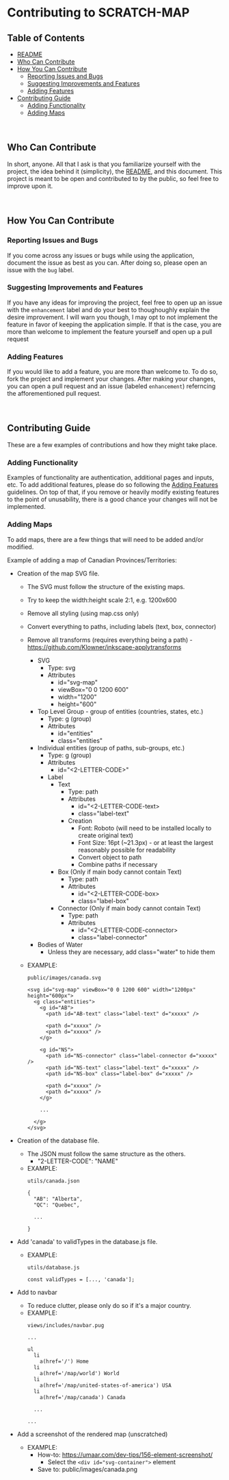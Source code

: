 # Contributing to SCRATCH-MAP

## Table of Contents
  - [README](../README.md)
  - [Who Can Contribute](#who-can-contribute)
  - [How You Can Contribute](#how-you-can-contribute)
    - [Reporting Issues and Bugs](#reporting-issues-and-bugs)
    - [Suggesting Improvements and Features](#suggesting-improvements-and-features)
    - [Adding Features](#adding-features)
  - [Contributing Guide](#contributing-guide)
    - [Adding Functionality](#adding-functionality)
    - [Adding Maps](#adding-maps)

<br />

## Who Can Contribute
In short, anyone. All that I ask is that you familiarize yourself with the project, the idea behind it (simplicity), the [README](README.md), and this document. This project is meant to be open and contributed to by the public, so feel free to improve upon it.

<br />

## How You Can Contribute

### Reporting Issues and Bugs
If you come across any issues or bugs while using the application, document the issue as best as you can. After doing so, please open an issue with the `bug` label.

### Suggesting Improvements and Features
If you have any ideas for improving the project, feel free to open up an issue with the `enhancement` label and do your best to thoughoughly explain the desire improvement. I will warn you though, I may opt to not implement the feature in favor of keeping the application simple. If that is the case, you are more than welcome to implement the feature yourself and open up a pull request

### Adding Features
If you would like to add a feature, you are more than welcome to. To do so, fork the project and implement your changes. After making your changes, you can open a pull request and an issue (labeled `enhancement`) referncing the afforementioned pull request.

<br />

## Contributing Guide
These are a few examples of contributions and how they might take place.

### Adding Functionality
Examples of functionality are authentication, additional pages and inputs, etc. To add additional features, please do so following the [Adding Features](#adding-features) guidelines. On top of that, if you remove or heavily modify existing features to the point of unusability, there is a good chance your changes will not be implemented.

### Adding Maps
To add maps, there are a few things that will need to be added and/or modified.

Example of adding a map of Canadian Provinces/Territories:

  - Creation of the map SVG file.
    - The SVG must follow the structure of the existing maps.
    - Try to keep the width:height scale 2:1, e.g. 1200x600
    - Remove all styling (using map.css only)
    - Convert everything to paths, including labels (text, box, connector)
    - Remove all transforms (requires everything being a path) - https://github.com/Klowner/inkscape-applytransforms
      - SVG
        - Type: svg
        - Attributes
          - id="svg-map"
          - viewBox="0 0 1200 600"
          - width="1200"
          - height="600"
      - Top Level Group - group of entities (countries, states, etc.)
        - Type: g (group)
        - Attributes
          - id="entities"
          - class="entities"
      - Individual entities (group of paths, sub-groups, etc.)
        - Type: g (group)
        - Attributes
          - id="<2-LETTER-CODE>"
        - Label
          - Text
            - Type: path
            - Attributes
              - id="<2-LETTER-CODE-text>
              - class="label-text"
            - Creation
              - Font: Roboto (will need to be installed locally to create original text)
              - Font Size: 16pt (~21.3px) - or at least the largest reasonably possible for readability
              - Convert object to path
              - Combine paths if necessary
          - Box (Only if main body cannot contain Text)
            - Type: path
            - Attributes
              - id="<2-LETTER-CODE-box>
              - class="label-box"
          - Connector (Only if main body cannot contain Text)
            - Type: path
            - Attributes
              - id="<2-LETTER-CODE-connector>
              - class="label-connector"
      - Bodies of Water
        - Unless they are necessary, add class="water" to hide them

    - EXAMPLE:
      ```
      public/images/canada.svg

      <svg id="svg-map" viewBox="0 0 1200 600" width="1200px" height="600px">
        <g class="entities">
          <g id="AB">
            <path id="AB-text" class="label-text" d="xxxxx" />

            <path d="xxxxx" />
            <path d="xxxxx" />
          </g>

          <g id="NS">
            <path id="NS-connector" class="label-connector d="xxxxx" />
            <path id="NS-text" class="label-text" d="xxxxx" />
            <path id="NS-box" class="label-box" d="xxxxx" />

            <path d="xxxxx" />
            <path d="xxxxx" />
          </g>

          ...

        </g>
      </svg>
      ```

  - Creation of the database file.
    - The JSON must follow the same structure as the others.
      - "2-LETTER-CODE": "NAME"
    - EXAMPLE:
      ```
      utils/canada.json

      {
        "AB": "Alberta",
        "QC": "Quebec",

        ...

      }
      ```

  - Add 'canada' to validTypes in the database.js file.
    - EXAMPLE:
      ```
      utils/database.js

      const validTypes = [..., 'canada'];
      ```

  - Add to navbar
    - To reduce clutter, please only do so if it's a major country.
    - EXAMPLE:
      ```
      views/includes/navbar.pug

      ...

      ul
        li
          a(href='/') Home
        li
          a(href='/map/world') World
        li
          a(href='/map/united-states-of-america') USA
        li
          a(href='/map/canada') Canada

        ...

      ...
      ```

  - Add a screenshot of the rendered map (unscratched)
    - EXAMPLE:
      - How-to: https://umaar.com/dev-tips/156-element-screenshot/
        - Select the `<div id="svg-container">` element
      - Save to: public/images/canada.png
